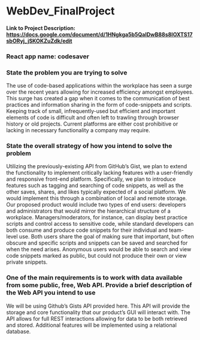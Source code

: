 # WebDev_FinalProject

#### Link to Project Description: https://docs.google.com/document/d/1HNgkga5b5QaIDwB88s8lOXTS17sbORyj_jSKOKZuZdk/edit

### React app name: codesaver

### State the problem you are trying to solve
The use of code-based applications within the workplace has seen a surge over the recent years allowing for increased efficiency amongst employees. This surge has created a gap when it comes to the communication of best practices and information sharing in the form of code-snippets and scripts. Keeping track of small, infrequently-used but efficient and important elements of code is difficult and often left to trawling through browser history or old projects. Current platforms are either cost prohibitive or lacking in necessary functionality a company may require. 
### State the overall strategy of how you intend to solve the problem
Utilizing the previously-existing API from GitHub’s Gist, we plan to extend the functionality to implement critically lacking features with a user-friendly and responsive front-end platform. Specifically, we plan to introduce features such as tagging and searching of code snippets, as well as the other saves, shares, and likes typically expected of a social platform. We would implement this through a combination of local and remote storage. Our proposed product would include two types of end users: developers and administrators that would mirror the hierarchical structure of a workplace. Managers/moderators, for instance, can display best practice scripts and control access to sensitive code, while standard developers can both consume and produce code snippets for their individual and team-level use. Both users share the goal of making sure that important, but often obscure and specific scripts and snippets can be saved and searched for when the need arises. Anonymous users would be able to search and view code snippets marked as public, but could not produce their own or view private snippets.
 
### One of the main requirements is to work with data available from some public, free, Web API. Provide a brief description of the Web API you intend to use
We will be using Github’s Gists API provided here. This API will provide the storage and core functionality that our product’s GUI will interact with. The API allows for full REST interactions allowing for data to be both retrieved and stored. Additional features will be implemented using a relational database. 

